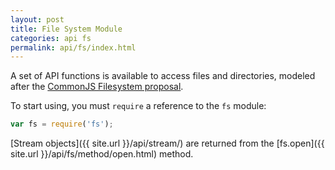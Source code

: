 ```yaml
---
layout: post
title: File System Module
categories: api fs
permalink: api/fs/index.html
---
```


A set of API functions is available to access files and directories, modeled after the [CommonJS Filesystem proposal](http://wiki.commonjs.org/wiki/Filesystem).

To start using, you must `require` a reference to the `fs` module:

```javascript
var fs = require('fs');
```

[Stream objects]({{ site.url }}/api/stream/) are returned from the [fs.open]({{ site.url }}/api/fs/method/open.html) method.
